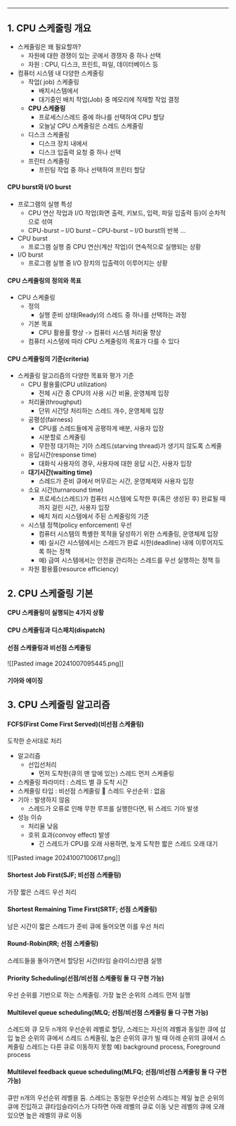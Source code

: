 
---
## 1. CPU 스케줄링 개요
- 스케줄링은 왜 필요할까? 
	- 자원에 대한 경쟁이 있는 곳에서 경쟁자 중 하나 선택 
	- 자원 : CPU, 디스크, 프린트, 파일, 데이터베이스 등 
- 컴퓨터 시스템 내 다양한 스케줄링
	- 작업( job) 스케줄링 
		- 배치시스템에서 
		- 대기중인 배치 작업(Job) 중 메모리에 적재할 작업 결정 
	- **CPU 스케줄링** 
		- 프로세스/스레드 중에 하나를 선택하여 CPU 할당 
		- 오늘날 CPU 스케줄링은 스레드 스케줄링 
	- 디스크 스케줄링 
		- 디스크 장치 내에서 
		- 디스크 입출력 요청 중 하나 선택 
	- 프린터 스케줄링 
		- 프린팅 작업 중 하나 선택하여 프린터 할당
#### CPU burst와 I/O burst
- 프로그램의 실행 특성 
	- CPU 연산 작업과 I/O 작업(화면 출력, 키보드, 입력, 파일 입출력 등)이 순차적으로 섞여 
	- CPU-burst – I/O burst – CPU-burst – I/O burst의 반복 ... 
- CPU burst 
	- 프로그램 실행 중 CPU 연산(계산 작업)이 연속적으로 실행되는 상황 
- I/O burst 
	- 프로그램 실행 중 I/O 장치의 입출력이 이루어지는 상황
#### CPU 스케줄링의 정의와 목표
- CPU 스케줄링 
	- 정의 
		- 실행 준비 상태(Ready)의 스레드 중 하나를 선택하는 과정 
	- 기본 목표 
		- CPU 활용률 향상 -> 컴퓨터 시스템 처리율 향상 
	- 컴퓨터 시스템에 따라 CPU 스케줄링의 목표가 다를 수 있다
#### CPU 스케줄링의 기준(criteria)
- 스케줄링 알고리즘의 다양한 목표와 평가 기준 
	- CPU 활용률(CPU utilization) 
		- 전체 시간 중 CPU의 사용 시간 비율, 운영체제 입장 
	- 처리율(throughput) 
		- 단위 시간당 처리하는 스레드 개수, 운영체제 입장 
	- 공평성(fairness) 
		- CPU를 스레드들에게 공평하게 배분, 사용자 입장 
		- 시분할로 스케줄링 
		- 무한정 대기하는 기아 스레드(starving thread)가 생기지 않도록 스케줄 
	- 응답시간(response time) 
		- 대화식 사용자의 경우, 사용자에 대한 응답 시간, 사용자 입장 
	- **대기시간(waiting time)** 
		- 스레드가 준비 큐에서 머무르는 시간, 운영체제와 사용자 입장 
	- 소요 시간(turnaround time) 
		- 프로세스(스레드)가 컴퓨터 시스템에 도착한 후(혹은 생성된 후) 완료될 때까지 걸린 시간, 사용자 입장 
		- 배치 처리 시스템에서 주된 스케줄링의 기준 
	- 시스템 정책(policy enforcement) 우선 
		- 컴퓨터 시스템의 특별한 목적을 달성하기 위한 스케줄링, 운영체제 입장 
		- 예) 실시간 시스템에서는 스레드가 완료 시한(deadline) 내에 이루어지도록 하는 정책 
		- 예) 급여 시스템에서는 안전을 관리하는 스레드를 우선 실행하는 정책 등 
	- 자원 활용률(resource efficiency)


## 2. CPU 스케줄링 기본

#### CPU 스케줄링이 실행되는 4가지 상황

#### CPU 스케줄링과 디스패치(dispatch)

#### 선점 스케줄링과 비선점 스케줄링

![[Pasted image 20241007095445.png]]
#### 기아와 에이징

## 3. CPU 스케줄링 알고리즘

#### FCFS(First Come First Served)(비선점 스케줄링)
도착한 순서대로 처리
- 알고리즘 
	- 선입선처리 
		- 먼저 도착한(큐의 맨 앞에 있는) 스레드 먼저 스케줄링 
- 스케줄링 파라미터 : 스레드 별 큐 도착 시간 
- 스케줄링 타입 : 비선점 스케줄링  스레드 우선순위 : 없음 
- 기아 : 발생하지 않음 
	- 스레드가 오류로 인해 무한 루프를 실행한다면, 뒤 스레드 기아 발생 
- 성능 이슈 
	- 처리율 낮음 
	- 호위 효과(convoy effect) 발생 
		- 긴 스레드가 CPU를 오래 사용하면, 늦게 도착한 짧은 스레드 오래 대기

![[Pasted image 20241007100617.png]]
#### Shortest Job First(SJF; 비선점 스케줄링)
가장 짧은 스레드 우선 처리
#### Shortest Remaining Time First(SRTF; 선점 스케줄링)
남은 시간이 짧은 스레드가 준비 큐에 들어오면 이를 우선 처리
#### Round-Robin(RR; 선점 스케줄링)
스레드들을 돌아가면서 할당된 시간(타임 슬라이스)만큼 실행
#### Priority Scheduling(선점/비선점 스케줄링 둘 다 구현 가능)
우선 순위를 기반으로 하는 스케줄링. 가장 높은 순위의 스레드 먼저 실행
#### Multilevel queue scheduling(MLQ; 선점/비선점 스케줄링 둘 다 구현 가능)
스레드와 큐 모두 n개의 우선순위 레벨로 할당, 스레드는 자신의 레벨과 동일한 큐에 삽입 
 높은 순위의 큐에서 스레드 스케줄링, 높은 순위의 큐가 빌 때 아래 순위의 큐에서 스케줄링 
스레드는 다른 큐로 이동하지 못함 
예) background process, Foreground process
#### Multilevel feedback queue scheduling(MLFQ; 선점/비선점 스케줄링 둘 다 구현 가능)
큐만 n개의 우선순위 레벨을 둠. 스레드는 동일한 우선순위 
스레드는 제일 높은 순위의 큐에 진입하고 큐타임슬라이스가 다하면 아래 레벨의 큐로 이동 
낮은 레벨의 큐에 오래 있으면 높은 레벨의 큐로 이동